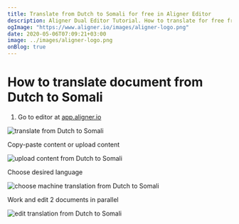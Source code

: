 ```yaml
---
title: Translate from Dutch to Somali for free in Aligner Editor
description: Aligner Dual Editor Tutorial. How to translate for free from Dutch to Somali. Aligner is multilingual document management platform. 
ogImage: "https://www.aligner.io/images/aligner-logo.png"
date: 2020-05-06T07:09:21+03:00
image: ../images/aligner-logo.png
onBlog: true
---
```


# How to translate document from Dutch to Somali

1. Go to editor at [app.aligner.io](https://app.aligner.io "Aligner App web page")

![translate from Dutch to Somali](../aligner-blank-editor.png "translate from Dutch to Somali")

Copy-paste content or upload content

![upload content from Dutch to Somali](../aligner-uploaded-document.png "upload content from Dutch to Somali")

Choose desired language

![choose machine translation from Dutch to Somali](../aligner-language-dropdown.png "choose machine translation from Dutch to Somali")

Work and edit 2 documents in parallel

![edit translation from Dutch to Somali](../aligner-double-sitded-editor.png "edit translation from Dutch to Somali")

